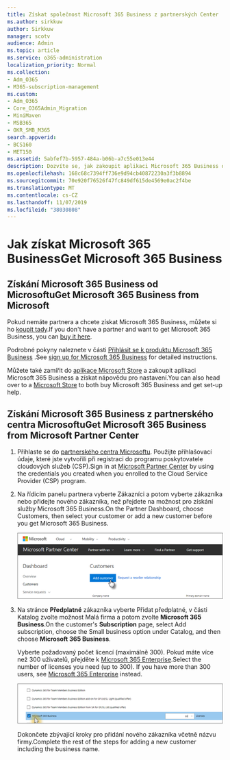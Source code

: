 ```yaml
---
title: Získat společnost Microsoft 365 Business z partnerských Center
ms.author: sirkkuw
author: Sirkkuw
manager: scotv
audience: Admin
ms.topic: article
ms.service: o365-administration
localization_priority: Normal
ms.collection:
- Adm_O365
- M365-subscription-management
ms.custom:
- Adm_O365
- Core_O365Admin_Migration
- MiniMaven
- MSB365
- OKR_SMB_M365
search.appverid:
- BCS160
- MET150
ms.assetid: 5abfef7b-5957-484a-b06b-a7c55e013e44
description: Dozvíte se, jak zakoupit aplikaci Microsoft 365 Business od společnosti Microsoft Partner Center.
ms.openlocfilehash: 168c68c7394ff736e9d94cb40872230a3f3b8894
ms.sourcegitcommit: 70e920f76526f47fc849df615de4569e0ac2f4be
ms.translationtype: MT
ms.contentlocale: cs-CZ
ms.lasthandoff: 11/07/2019
ms.locfileid: "38030808"
---
```

# <a name="get-microsoft-365-business"></a><span data-ttu-id="fa319-103">Jak získat Microsoft 365 Business</span><span class="sxs-lookup"><span data-stu-id="fa319-103">Get Microsoft 365 Business</span></span>

## <a name="get-microsoft-365-business-from-microsoft"></a><span data-ttu-id="fa319-104">Získání Microsoft 365 Business od Microsoftu</span><span class="sxs-lookup"><span data-stu-id="fa319-104">Get Microsoft 365 Business from Microsoft</span></span>

<span data-ttu-id="fa319-105">Pokud nemáte partnera a chcete získat Microsoft 365 Business, můžete si ho [koupit tady](https://www.microsoft.com/en-US/microsoft-365/business).</span><span class="sxs-lookup"><span data-stu-id="fa319-105">If you don't have a partner and want to get Microsoft 365 Business, you can [buy it here](https://www.microsoft.com/en-US/microsoft-365/business).</span></span>

<span data-ttu-id="fa319-106">Podrobné pokyny naleznete v části [Přihlásit se k produktu Microsoft 365 Business](sign-up.md) .</span><span class="sxs-lookup"><span data-stu-id="fa319-106">See [sign up for Microsoft 365 Business](sign-up.md) for detailed instructions.</span></span>

<span data-ttu-id="fa319-107">Můžete také zamířit do [aplikace Microsoft Store](https://www.microsoft.com/store/locations/find-a-store?icid=en-us_UF_FAS) a zakoupit aplikaci Microsoft 365 Business a získat nápovědu pro nastavení.</span><span class="sxs-lookup"><span data-stu-id="fa319-107">You can also head over to a [Microsoft Store](https://www.microsoft.com/store/locations/find-a-store?icid=en-us_UF_FAS) to both buy Microsoft 365 Business and get set-up help.</span></span>
  
## <a name="get-microsoft-365-business-from-microsoft-partner-center"></a><span data-ttu-id="fa319-108">Získání Microsoft 365 Business z partnerského centra Microsoftu</span><span class="sxs-lookup"><span data-stu-id="fa319-108">Get Microsoft 365 Business from Microsoft Partner Center</span></span>

1. <span data-ttu-id="fa319-109">Přihlaste se do [partnerského centra Microsoftu](https://go.microsoft.com/fwlink/p/?linkid=849910). Použijte přihlašovací údaje, které jste vytvořili při registraci do programu poskytovatele cloudových služeb (CSP).</span><span class="sxs-lookup"><span data-stu-id="fa319-109">Sign in at [Microsoft Partner Center](https://go.microsoft.com/fwlink/p/?linkid=849910) by using the credentials you created when you enrolled to the Cloud Service Provider (CSP) program.</span></span> 
    
2. <span data-ttu-id="fa319-110">Na řídicím panelu partnera vyberte Zákazníci a potom vyberte zákazníka nebo přidejte nového zákazníka, než přejdete na možnost pro získání služby Microsoft 365 Business.</span><span class="sxs-lookup"><span data-stu-id="fa319-110">On the Partner Dashboard, choose Customers, then select your customer or add a new customer before you get Microsoft 365 Business.</span></span>
    
    ![In the Microsoft Partner center, add a new customer.](media/ec807d07-bbd2-411f-8fe1-c644cf9a3882.png)
  
3. <span data-ttu-id="fa319-112">Na stránce **Předplatné** zákazníka vyberte Přidat předplatné, v části Katalog zvolte možnost Malá firma a potom zvolte **Microsoft 365 Business**.</span><span class="sxs-lookup"><span data-stu-id="fa319-112">On the customer's **Subscription** page, select Add subscription, choose the Small business option under Catalog, and then choose **Microsoft 365 Business**.</span></span>
    
    <span data-ttu-id="fa319-p101">Vyberte požadovaný počet licencí (maximálně 300). Pokud máte více než 300 uživatelů, přejděte k [Microsoft 365 Enterprise](https://go.microsoft.com/fwlink/p/?linkid=862316).</span><span class="sxs-lookup"><span data-stu-id="fa319-p101">Select the number of licenses you need (up to 300). If you have more than 300 users, see [Microsoft 365 Enterprise](https://go.microsoft.com/fwlink/p/?linkid=862316) instead.</span></span> 
    
    ![On the New subscription page choose small business.](media/52d99e89-2175-4974-84bb-dd626048541b.png)
  
    <span data-ttu-id="fa319-116">Dokončete zbývající kroky pro přidání nového zákazníka včetně názvu firmy.</span><span class="sxs-lookup"><span data-stu-id="fa319-116">Complete the rest of the steps for adding a new customer including the business name.</span></span>
    


